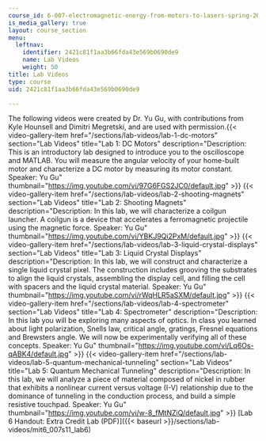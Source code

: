 ```yaml
---
course_id: 6-007-electromagnetic-energy-from-motors-to-lasers-spring-2011
is_media_gallery: true
layout: course_section
menu:
  leftnav:
    identifier: 2421c81f1aa3b66fda43e569b0690de9
    name: Lab Videos
    weight: 50
title: Lab Videos
type: course
uid: 2421c81f1aa3b66fda43e569b0690de9

---
```


The following videos were created by Dr. Yu Gu, with contributions from Kyle Hounsell and Dimitri Megretski, and are used with permission.{{< video-gallery-item href="/sections/lab-videos/lab-1-dc-motors" section="Lab Videos" title="Lab 1: DC Motors" description="Description: This is an introductory lab designed to introduce you to the oscilloscope and MATLAB. You will measure the angular velocity of your home-built motor and characterize a DC motor by measuring its motor constant. Speaker: Yu Gu" thumbnail="https://img.youtube.com/vi/97G6FGS2JC0/default.jpg" >}} {{< video-gallery-item href="/sections/lab-videos/lab-2-shooting-magnets" section="Lab Videos" title="Lab 2: Shooting Magnets" description="Description: In this lab, we will characterize a coilgun launcher. A coilgun is a device that accelerates a ferromagnetic projectile using the magnetic force. Speaker: Yu Gu" thumbnail="https://img.youtube.com/vi/YBKJ9Qi2PxM/default.jpg" >}} {{< video-gallery-item href="/sections/lab-videos/lab-3-liquid-crystal-displays" section="Lab Videos" title="Lab 3: Liquid Crystal Displays" description="Description: In this lab, we will construct and characterize a single liquid crystal pixel. The construction includes grooving the substrates to align the liquid crystals, assembling the display cell, and filling the cell with spacers and the liquid crystal material. Speaker: Yu Gu" thumbnail="https://img.youtube.com/vi/rWqHLR5aSXM/default.jpg" >}} {{< video-gallery-item href="/sections/lab-videos/lab-4-spectrometer" section="Lab Videos" title="Lab 4: Spectrometer" description="Description: In this lab you will be exploring many aspects of optics. In class you learned about light polarization, Snells law, critical angle, gratings, Fresnel equations and Brewsters angle. We will now be experimentally verifying all of these concepts. Speaker: Yu Gu" thumbnail="https://img.youtube.com/vi/Lq6Os-qABK4/default.jpg" >}} {{< video-gallery-item href="/sections/lab-videos/lab-5-quantum-mechanical-tunneling" section="Lab Videos" title="Lab 5: Quantum Mechanical Tunneling" description="Description: In this lab, we will analyze a piece of material composed of nickel in rubber that exhibits a nonlinear current versus voltage (I-V) relationship due to the dominance of tunneling in the conduction process, and build a simple resistive touchpad. Speaker: Yu Gu" thumbnail="https://img.youtube.com/vi/w-8_fMtNZiQ/default.jpg" >}}
[Lab 6 Handout: Extra Credit Lab (PDF)]({{< baseurl >}}/sections/lab-videos/mit6_007s11_lab6)